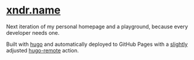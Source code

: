 # [xndr.name](https://xndr.name)

Next iteration of my personal homepage and a playground, because every developer needs one.

Built with [hugo](https://gohugo.io/) and automatically deployed to GitHub Pages with a [slightly](https://github.com/xndr78/hugo-remote/tree/feature/custom-commit-message) adjusted [hugo-remote](https://github.com/victoriadrake/hugo-remote) action.